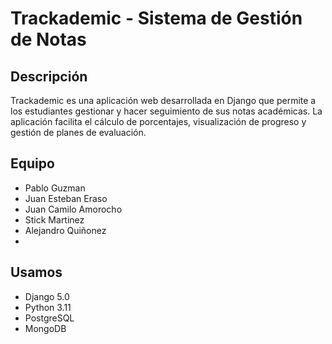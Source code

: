 # Trackademic - Sistema de Gestión de Notas

## Descripción
Trackademic es una aplicación web desarrollada en Django que permite a los estudiantes gestionar y hacer seguimiento de sus notas académicas. La aplicación facilita el cálculo de porcentajes, visualización de progreso y gestión de planes de evaluación.

## Equipo 
- Pablo Guzman
- Juan Esteban Eraso
- Juan Camilo Amorocho
- Stick Martinez
- Alejandro Quiñonez
- 
## Usamos
- Django 5.0
- Python 3.11
- PostgreSQL
- MongoDB

